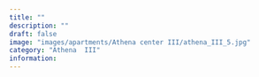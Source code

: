 ```yaml
---
title: ""
description: ""
draft: false
image: "images/apartments/Athena center III/athena_III_5.jpg"
category: "Athena  III"
information:
---
```

